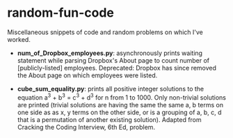 # random-fun-code
Miscellaneous snippets of code and random problems on which I've worked.

* __num_of_Dropbox_employees.py__: asynchronously prints waiting statement while parsing Dropbox's About page to count number of [publicly-listed] employees. Deprecated: Dropbox has since removed the About page on which employees were listed.

* __cube_sum_equality.py__: prints all positive integer solutions to the equation a<sup>3</sup> + b<sup>3</sup> = c<sup>3</sup> + d<sup>3</sup> for n from 1 to 1000. Only non-trivial solutions are printed (trivial solutions are having the same the same a, b terms on one side as as x, y terms on the other side, or is a grouping of a, b, c, d that is a permutation of another existing solution). Adapted from Cracking the Coding Interview, 6th Ed, problem.
